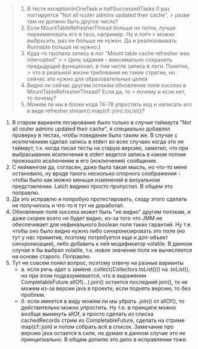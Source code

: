 > 1) В тесте exceptionInOneTask и halfSuccessedTasks 0 раз логгируется "Not all router admins updated their cache",
     > разве там не должно быть другое число?
> 2) Если MountTableRefresherThread больше не поток, лучше переименовать его в таск, например. Ну и лэтч
     > можно выбросить, раз он больше не нужен. Да и реализовывать Runnable больше не нужно:)
> 3) Куда-то пропала запись в лог "Mount table cache refresher was interrupted"
     >
     >     Цель задания - максимально сохранить предыдущий функционал, в том числе запись в логи. Понятно,
     > что в реальной жизни требования не такие строгие, но сейчас это нужно для образовательных целей
> 4) Видно ли сейчас другим потокам обновление поля success в MountTableRefresherThread? Если да, то
     > почему и если нет, то почему?
> 5) Можем ли мы в блоке кода 74-78 упростить код и написать его в виде
     refresher.stream().map(cf::join).toList()?

1. В старом варианте логирование было только в случае таймаута "Not all router admins updated their cache",
   я специально добавлял проверку в тестах, чтобы поведение было таким же. В случае с исключением сделал
   запись в stderr во всех случаях когда это не таймаут, т.к. когда писал тесты на старую версию, заметил,
   что при выбрасывании исключения в stderr ведется запись в каком потоке произошло исключение и его
   (исключения) сообщение.
2. С неймингом да, согласен, даже была такая мысль, но что-то меня остановило, ну вроде такого несколько
   спорного соображения - чтобы было как можно меньше изменений в визуальном представлении.
   Latch видимо просто пропустил. В общем это поправлю.
3. Да это исправлю и попробую протестировать, сходу этого сделать не получилось и что-то я тут не доработал.
4. Обновление поля success может быть "не видно" другим потокам, и даже скорее всего не будет видно,
   из-за того что JMM не обеспечивает для нефинального boolean поля таких гарантий. Ну т.е. чтобы оно
   было видно нужно либо синхронизировать это поле (но тут у нас примитив, поэтому потребуется еще и
   доп-объект синхронизации), либо добавить к ней модификатор volatile. В данном случае я бы выбрал
   volatile, т.к. новое значение поля не вычисляется на основе старого. Поправлю.
5. Тут не совсем понял вопрос, поэтому отвечу на разные варианты
    - а. если речь идет о замене .collect(Collectors.toList())) на .toList(), но при этом подразумевается,
      что в выражении CompletableFuture.allOf(...).join() остается последний join(), то не можем из-за
      версии java в проекте, если поднять версию, то без проблем.
    - б. если имеется в виду можем ли мы убрать .join() от allOf(), то действительно можно упростить.
      Ну т.е. в принципе можно вообще выкинуть allOf, а просто сделать из списка сachedRecords стрим
      из CompletableFuture, сделать на стриме map(cf::join) и потом собрать всё в список.
      Замечание про версию java остается в силе, но думаю в данном случае это не принципиально.
      В общем допилю это дело в исправлении тоже.